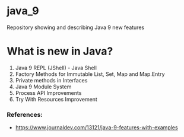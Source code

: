 # java_9
Repository showing and describing Java 9 new features

# What is new in Java?

1. Java 9 REPL (JShell) - Java Shell
2. Factory Methods for Immutable List, Set, Map and Map.Entry
3. Private methods in Interfaces
4. Java 9 Module System
5. Process API Improvements
6. Try With Resources Improvement


### References:
- https://www.journaldev.com/13121/java-9-features-with-examples
